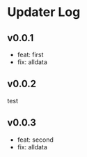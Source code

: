 # Updater Log

## v0.0.1

- feat: first
- fix: alldata

## v0.0.2

test


## v0.0.3

- feat: second
- fix: alldata
